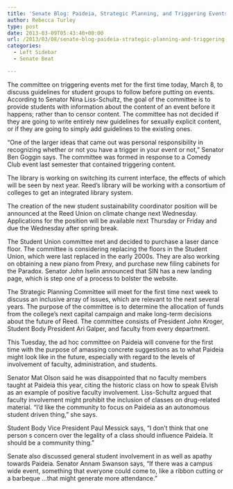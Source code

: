 ```yaml
---
title: 'Senate Blog: Paideia, Strategic Planning, and Triggering Events'
author: Rebecca Turley
type: post
date: 2013-03-09T05:43:40+00:00
url: /2013/03/08/senate-blog-paideia-strategic-planning-and-triggering-events/
categories:
  - Left Sidebar
  - Senate Beat

---
```

The committee on triggering events met for the first time today, March 8, to discuss guidelines for student groups to follow before putting on events. According to Senator Nina Liss-Schultz, the goal of the committee is to provide students with information about the content of an event before it happens; rather than to censor content. The committee has not decided if they are going to write entirely new guidelines for sexually explicit content, or if they are going to simply add guidelines to the existing ones.

“One of the larger ideas that came out was personal responsibility in recognizing whether or not you have a trigger in your event or not,” Senator Ben Goggin says. The committee was formed in response to a Comedy Club event last semester that contained triggering content.

The library is working on switching its current interface, the effects of which will be seen by next year. Reed’s library will be working with a consortium of colleges to get an integrated library system.

The creation of the new student sustainability coordinator position will be announced at the Reed Union on climate change next Wednesday. Applications for the position will be available next Thursday or Friday and due the Wednesday after spring break.

The Student Union committee met and decided to purchase a laser dance floor. The committee is considering replacing the floors in the Student Union, which were last replaced in the early 2000s. They are also working on obtaining a new piano from Prexy, and purchase new filing cabinets for the Paradox. Senator John Iselin announced that SIN has a new landing page, which is step one of a process to bolster the website.

The Strategic Planning Committee will meet for the first time next week to discuss an inclusive array of issues, which are relevant to the next several years. The purpose of the committee is to determine the allocation of funds from the college&#8217;s next capital campaign and make long-term decisions about the future of Reed. The committee consists of President John Kroger, Student Body President Ari Galper, and faculty from every department.

This Tuesday, the ad hoc committee on Paideia will convene for the first time with the purpose of amassing concrete suggestions as to what Paideia might look like in the future, especially with regard to the levels of involvement of faculty, administration, and students.

Senator Mat Olson said he was disappointed that no faculty members taught at Paideia this year, citing the historic class on how to speak Elvish as an example of positive faculty involvement. Liss-Schultz argued that faculty involvement might prohibit the inclusion of classes on drug-related material. “I’d like the community to focus on Paideia as an autonomous student driven thing,” she says.

Student Body Vice President Paul Messick says, “I don’t think that one person s concern over the legality of a class should influence Paideia. It should be a community thing.”

Senate also discussed general student involvement in as well as apathy towards Paideia. Senator Annam Swanson says, “If there was a campus wide event, something that everyone could come to, like a ribbon cutting or a barbeque …that might generate more attendance.”